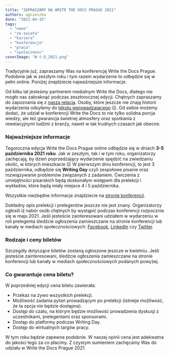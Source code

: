 ```yaml
---
title: "ZAPRASZAMY NA WRITE THE DOCS PRAGUE 2021"
authors: agnieszka
date: "2021-04-15"
tags:
  - "news"
  - "ze-swiata"
  - "kariera"
  - "konferencje"
  - "praca"
  - "spolecznosc"
coverImage: "W-t-D_2021.png"
---
```


Tradycyjnie już, zapraszamy Was na konferencję Write the Docs Prague. Podobnie
jak w zeszłym roku i tym razem wydarzenie to odbędzie się w pełni online.
Poniżej znajdziecie najważniejsze informacje.

Od kilku lat jesteśmy partnerem medialnym Write the Docs, dlatego nie mogło nas
zabraknąć podczas zeszłorocznej edycji. Chętnych zapraszamy do zapoznania się z
[naszą relacją](http://techwriter.pl/relacja-z-write-the-docs-prague-2020-online/).
Osoby, które jeszcze nie znają historii wydarzenia odsyłamy do
[tekstu wprowadzającego](http://techwriter.pl/poznajcie-write-the-docs-europe/)
😉. Od siebie możemy dodać, że udział w konferencji Write the Docs to nie tylko
solidna porcja wiedzy, ale też gwarancja świetnej atmosfery oraz spotkania z
rewelacyjnymi ludźmi z branży, nawet w tak trudnych czasach jak obecne.

### Najważniejsze informacje

Tegoroczna edycja Write the Docs Prague online odbędzie się w dniach **3-5
października 2021** **roku**. Jak w zeszłym, tak i w tym roku, organizatorzy
zachęcają, by dzień poprzedzający wydarzenie spędzić na zwiedzaniu okolic, w
których mieszkacie 😉 W pierwszym dniu konferencji, to jest 3 października,
odbędzie się **Writing Day** czyli zespołowe pisanie oraz rozwiązywanie
problemów związanych z zadaniem. Ćwiczenia z umiejętności pisarskich będą
doskonałym wstępem dla prelekcji i wykładów, które będą miały miejsce 4 i 5
października.

Wszystkie niezbędne informacje znajdziecie na
[stronie konferencji](https://www.writethedocs.org/conf/prague/2021/).

Dokładny opis prelekcji i prelegentów jeszcze nie jest znany. Organizatorzy
ogłosili iż nabór osób chętnych by wystąpić podczas konferencji rozpocznie się w
maju 2021. Jeśli jesteście zainteresowani udziałem w wydarzeniu w roli
prelegenta śledźcie ogłoszenia zamieszczane na stronie konferencji lub kanały w
mediach społecznościowych: [Facebook](https://www.facebook.com/WriteTheDocs),
[LinkedIn](https://www.linkedin.com/company/write-the-docs/) czy
[Twitter](https://twitter.com/writethedocs).

### Rodzaje i ceny biletów

Szczegóły dotyczące biletów zostaną ogłoszone jeszcze w kwietniu. Jeśli
jesteście zainteresowani, śledźcie ogłoszenia zamieszczane na stronie
konferencji lub kanały w mediach społecznościowych podanych powyżej.

### Co gwarantuje cena biletu?

W poprzedniej edycji cena biletu zawierała:

- Przekaz na żywo wszystkich prelekcji.
- Możliwość zadania pytań prowadzącym po prelekcji (istnieje możliwość, że ta
  opcja nie będzie dostępna).
- Dostęp do czatu, na którym będzie możliwość prowadzenia dyskusji z
  uczestnikami, prelegentami oraz sponsorami.
- Dostęp do platformy podczas Writing Day.
- Dostęp do wirtualnych targów pracy.

W tym roku będzie zapewne podobnie. W naszej opinii cena jest adekwatna do
jakości tego za co płacimy. Z czystym sumieniem zachęcamy Was do udziału w Write
the Docs Prague 2021.
